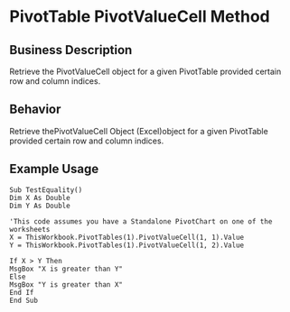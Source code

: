 # PivotTable PivotValueCell Method

## Business Description
Retrieve the PivotValueCell object for a given PivotTable provided certain row and column indices.

## Behavior
Retrieve thePivotValueCell Object (Excel)object for a given PivotTable provided certain row and column indices.

## Example Usage
```vba
Sub TestEquality()
Dim X As Double
Dim Y As Double

'This code assumes you have a Standalone PivotChart on one of the worksheets
X = ThisWorkbook.PivotTables(1).PivotValueCell(1, 1).Value
Y = ThisWorkbook.PivotTables(1).PivotValueCell(1, 2).Value

If X > Y Then
MsgBox "X is greater than Y"
Else
MsgBox "Y is greater than X"
End If
End Sub
```